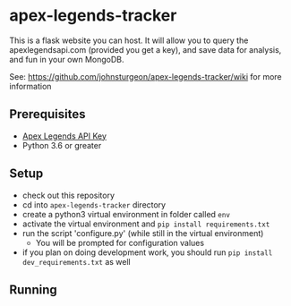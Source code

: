 # apex-legends-tracker
This is a flask website you can host.  It will allow you to query the apexlegendsapi.com
(provided you get a key), and save data for analysis, and fun in your own MongoDB.

See: https://github.com/johnsturgeon/apex-legends-tracker/wiki for more information

## Prerequisites
- [Apex Legends API Key](https://apexlegendsapi.com)
- Python 3.6 or greater    

## Setup
- check out this repository
- cd into `apex-legends-tracker` directory
- create a python3 virtual environment in folder called `env`
- activate the virtual environment and `pip install requirements.txt`
- run the script 'configure.py' (while still in the virtual environment)
   - You will be prompted for configuration values
- if you plan on doing development work, you should run `pip install dev_requirements.txt` as well
  
## Running

